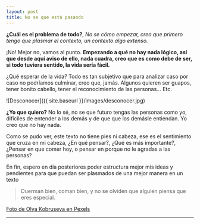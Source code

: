 ```yaml
---
layout: post
title: No se que está pasando
---
```


**¿Cuál es el problema de todo?**, *No se cómo empezar, creo que primero tengo que plasmar el contexto, un contexto algo extenso.*

¡No! Mejor no, vamos al punto. **Empezando a qué no hay nada lógico, así que desde aquí aviso de ello, nada cuadra, creo que es como debe de ser, si todo tuviera sentido, la vida sería fácil.**

¿Qué esperar de la vida? Todo es tan subjetivo que para analizar caso por caso no podríamos culminar, creo que, jamás. 
Algunos quieren ser guapos, tener bonito cabello, tener el reconocimiento de las personas... Etc. 

![Desconocer]({{ site.baseurl }}/images/desconocer.jpg)

**¿Yo que quiero?** No lo sé, no se que futuro tengas las personas como yo, difíciles de entender a los demás y de que que los demásle entiendan. Yo creo que no hay nada.

Como se pudo ver, este texto no tiene pies ni cabeza, ese es el sentimiento que cruza en mi cabeza, ¿En qué pensar?, ¿Qué es más importante?, ¿Pensar en que comer hoy, o pensar en porque no le agradas a las personas?

En fin, espero en día posteriores poder estructura mejor mis ideas y pendientes para que puedan ser plasmados de una mejor manera en un texto


>Duerman bien, coman bien, y no se olviden que alguien piensa que eres especial.


[Foto de Olya Kobruseva en Pexels](https://www.pexels.com/es-es/foto/persona-con-dificultad-y-preguntas-en-estudios-5428833/ "Foto de Kaique Rocha en Pexels")

***
